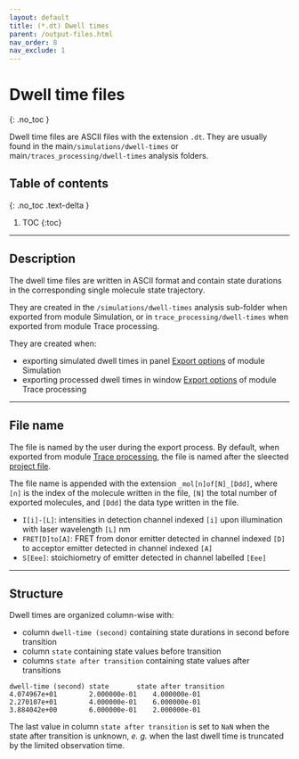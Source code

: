 ```yaml
---
layout: default
title: (*.dt) Dwell times
parent: /output-files.html
nav_order: 8
nav_exclude: 1
---
```



# Dwell time files
{: .no_toc }

Dwell time files are ASCII files with the extension `.dt`. They are usually found in the main`/simulations/dwell-times` or main`/traces_processing/dwell-times` analysis folders.

## Table of contents
{: .no_toc .text-delta }

1. TOC
{:toc}


---

## Description

The dwell time files are written in ASCII format and contain state durations in the corresponding single molecule state trajectory.

They are created in the `/simulations/dwell-times` analysis sub-folder when exported from module Simulation, or in `trace_processing/dwell-times` when exported from module Trace processing.

They are created when:
- exporting simulated dwell times in panel 
[Export options](../simulation/panels/panel-export-options.html) of module Simulation
- exporting processed dwell times in window 
[Export options](../trace-processing/functionalities/set-export-options.html#export-dwell-times) of module Trace processing


---

## File name

The file is named by the user during the export process.
By default, when exported from module 
[Trace processing](../trace-processing/panels/area-project-management.html#project-list), the file is named after the sleected <u>project file</u>.

The file name is appended with the extension `_mol[n]of[N]_[Ddd]`, where `[n]` is the index of the molecule written in the file, `[N]` the total number of exported molecules, and `[Ddd]` the data type written in the file.

* `I[i]-[L]`: intensities in detection channel indexed `[i]` upon illumination with laser wavelength `[L]` nm
* `FRET[D]to[A]`: FRET from donor emitter detected in channel indexed `[D]` to acceptor emitter detected in channel indexed `[A]`
* `S[Eee]`: stoichiometry of emitter detected in channel labelled `[Eee]`


---

## Structure

Dwell times are organized column-wise with:
* column `dwell-time (second)` containing state durations in second before transition
* column `state` containing state values before transition
* columns `state after transition` containing state values after transitions

```
dwell-time (second)	state		state after transition
4.074967e+01		2.000000e-01	4.000000e-01
2.270107e+01		4.000000e-01	6.000000e-01
3.884042e+00		6.000000e-01	2.000000e-01
```

The last value in column `state after transition` is set to `NaN` when the state after transition is unknown, *e. g.* when the last dwell time is truncated by the limited observation time.

